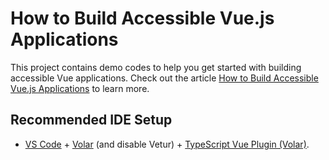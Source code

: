 # How to Build Accessible Vue.js Applications

This project contains demo codes to help you get started with building accessible Vue applications. Check out the article [How to Build Accessible Vue.js Applications](https://www.vuemastery.com/blog/how-to-build-accessible-vue.js-applications) to learn more.

## Recommended IDE Setup

- [VS Code](https://code.visualstudio.com/) + [Volar](https://marketplace.visualstudio.com/items?itemName=Vue.volar) (and disable Vetur) + [TypeScript Vue Plugin (Volar)](https://marketplace.visualstudio.com/items?itemName=Vue.vscode-typescript-vue-plugin).
